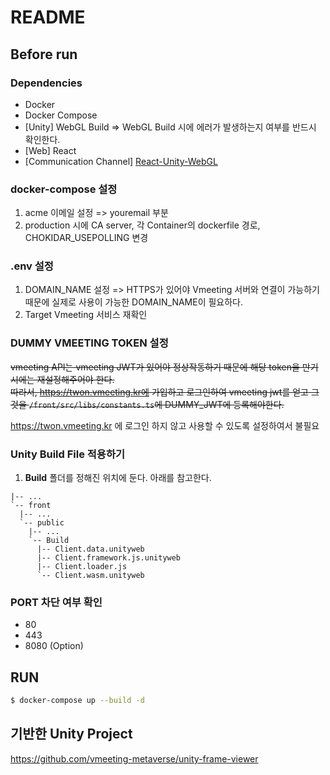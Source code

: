 # README

## Before run

### Dependencies

- Docker
- Docker Compose
- [Unity] WebGL Build => WebGL Build 시에 에러가 발생하는지 여부를 반드시 확인한다.
- [Web] React
- [Communication Channel] [React-Unity-WebGL](https://github.com/jeffreylanters/react-unity-webgl)

### docker-compose 설정

1. acme 이메일 설정 => youremail 부분
2. production 시에 CA server, 각 Container의 dockerfile 경로, CHOKIDAR_USEPOLLING 변경

### .env 설정

1. DOMAIN_NAME 설정 => HTTPS가 있어야 Vmeeting 서버와 연결이 가능하기 때문에 실제로 사용이 가능한 DOMAIN_NAME이 필요하다.
2. Target Vmeeting 서비스 재확인

### DUMMY VMEETING TOKEN 설정

~~vmeeting API는 vmeeting JWT가 있어야 정상작동하기 때문에 해당 token을 만기시에는 재설정해주어야 한다.   
따라서, https://twon.vmeeting.kr에 가입하고 로그인하여 vmeeting jwt를 얻고 그것을 `/front/src/libs/constants.ts`에 DUMMY_JWT에 등록해야한다.~~

https://twon.vmeeting.kr 에 로그인 하지 않고 사용할 수 있도록 설정하여서 불필요

### Unity Build File 적용하기

1. **Build** 폴더를 정해진 위치에 둔다. 아래를 참고한다.

```
|-- ...
`-- front
  |-- ...
  `-- public
    |-- ...
    `-- Build
      |-- Client.data.unityweb
      |-- Client.framework.js.unityweb
      |-- Client.loader.js
      `-- Client.wasm.unityweb

```


### PORT 차단 여부 확인

- 80
- 443
- 8080 (Option)

## RUN

```bash
$ docker-compose up --build -d
```


## 기반한 Unity Project

https://github.com/vmeeting-metaverse/unity-frame-viewer
